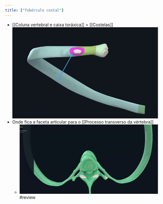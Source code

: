 ```yaml
---
title: ["Tubérculo costal"]
---
```

+ [[Coluna vertebral e caixa toráxica]] > [[Costelas]] 
![Pasted image 20210420162356.png](Pasted%20image%2020210420162356.png)
+ Onde fica a faceta articular para o [[Processo transverso da vértebra]]
	+ ![Pasted image 20210420162447.png](Pasted%20image%2020210420162447.png)
#review 